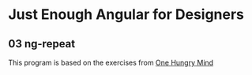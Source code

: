 Just Enough Angular for Designers
================
03 ng-repeat
-----------------
This program is based on the exercises from
[One Hungry Mind](http://onehungrymind.com/just-enough-angular-for-designers/)